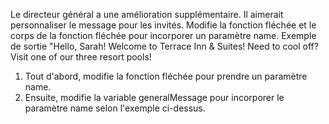 Le directeur général a une amélioration supplémentaire. Il aimerait personnaliser le message pour les invités. Modifie la fonction fléchée et le corps de la fonction fléchée pour incorporer un paramètre name.
Exemple de sortie
"Hello, Sarah! Welcome to Terrace Inn & Suites! Need to cool off? Visit one of our three resort pools!

1. Tout d'abord, modifie la fonction fléchée pour prendre un paramètre name.
2. Ensuite, modifie la variable generalMessage pour incorporer le paramètre name selon l'exemple ci-dessus.

